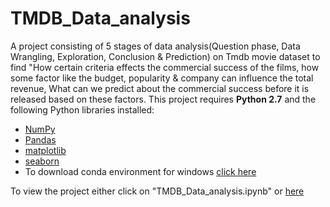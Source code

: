 # TMDB_Data_analysis
A project consisting of 5 stages of data analysis(Question phase, Data Wrangling, Exploration, Conclusion &amp; Prediction) on Tmdb movie dataset to find "How certain criteria effects the commercial success of the films, how some factor like the budget, popularity &amp; company can influence the total revenue, What can we predict about the commercial success before it is released based on these factors.
This project requires **Python 2.7** and the following Python libraries installed:

- [NumPy](http://www.numpy.org/)
- [Pandas](http://pandas.pydata.org/)
- [matplotlib](http://matplotlib.org/)
- [seaborn](https://seaborn.pydata.org/)
- To download conda environment for windows [click here](https://github.com/NaveenAMohanan/TMDB_Data_analysis/blob/master/dand-env-win.yaml)

To view the project either click on "TMDB_Data_analysis.ipynb" or [here](https://github.com/NaveenAMohanan/TMDB_Data_analysis/blob/master/TMDB_data_analysis.ipynb)